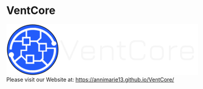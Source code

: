 # VentCore
![logo](./website/imgs/VentCoreLogo.png)
Please visit our Website at: https://annimarie13.github.io/VentCore/
